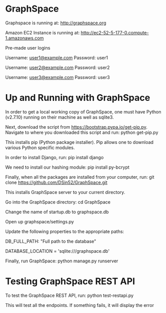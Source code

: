GraphSpace 
================

Graphspace is running at: http://graphspace.org

Amazon EC2 Instance is running at: http://ec2-52-5-177-0.compute-1.amazonaws.com

Pre-made user logins

Username: user1@example.com Password: user1

Username: user2@example.com Password: user2

Username: user3@example.com Password: user3

Up and Running with GraphSpace
=================================

In order to get a local working copy of GraphSpace, one must have Python (v2.7.10) running on their machine as well as sqlite3.  

Next, download the script from https://bootstrap.pypa.io/get-pip.py.  Navigate to where you downloaded this script and run: python get-pip.py

This installs pip (Python package installer).  Pip allows one to download various Python specific modules.

In order to install Django, run: pip install django

We need to install our hashing module: pip install py-bcrypt

Finally, when all the packages are installed from your computer, run: git clone https://github.com/DSin52/GraphSpace.git

This installs GraphSpace server to your current directory.

Go into the GraphSpace directory: cd GraphSpace

Change the name of startup.db to graphspace.db

Open up graphspace/settings.py

Update the following properties to the appropriate paths:

DB_FULL_PATH: "Full path to the database"

DATABASE_LOCATION = 'sqlite:///graphspace.db'

Finally, run GraphSpace: python manage.py runserver

Testing GraphSpace REST API
=================================

To test the GraphSpace REST API, run: python test-restapi.py

This will test all the endpoints.  If something fails, it will display the error